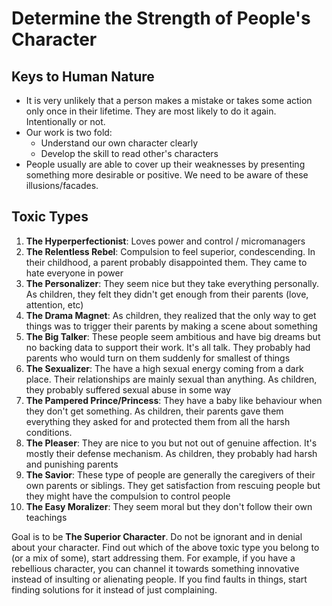 # Determine the Strength of People's Character

## Keys to Human Nature
- It is very unlikely that a person makes a mistake or takes some action only once in their lifetime. They are most likely to do it again. Intentionally or not.
- Our work is two fold:
    - Understand our own character clearly
    - Develop the skill to read other's characters
- People usually are able to cover up their weaknesses by presenting something more desirable or positive. We need to be aware of these illusions/facades.

## Toxic Types
1. **The Hyperperfectionist**: Loves power and control / micromanagers
2. **The Relentless Rebel**: Compulsion to feel superior, condescending. In their childhood, a parent probably disappointed them. They came to hate everyone in power
3. **The Personalizer**: They seem nice but they take everything personally. As children, they felt they didn't get enough from their parents (love, attention, etc)
4. **The Drama Magnet**: As children, they realized that the only way to get things was to trigger their parents by making a scene about something
5. **The Big Talker**: These people seem ambitious and have big dreams but no backing data to support their work. It's all talk. They probably had parents who would turn on them suddenly for smallest of things
6. **The Sexualizer**: The have a high sexual energy coming from a dark place. Their relationships are mainly sexual than anything. As children, they probably suffered sexual abuse in some way
7. **The Pampered Prince/Princess**: They have a baby like behaviour when they don't get something. As children, their parents gave them everything they asked for and protected them from all the harsh conditions.
8. **The Pleaser**: They are nice to you but not out of genuine affection. It's mostly their defense mechanism. As children, they probably had harsh and punishing parents
9. **The Savior**: These type of people are generally the caregivers of their own parents or siblings. They get satisfaction from rescuing people but they might have the compulsion to control people
10. **The Easy Moralizer**: They seem moral but they don't follow their own teachings

Goal is to be **The Superior Character**. Do not be ignorant and in denial about your character. Find out which of the above toxic type you belong to (or a mix of some), start addressing them. For example, if you have a rebellious character, you can channel it towards something innovative instead of insulting or alienating people. If you find faults in things, start finding solutions for it instead of just complaining.
